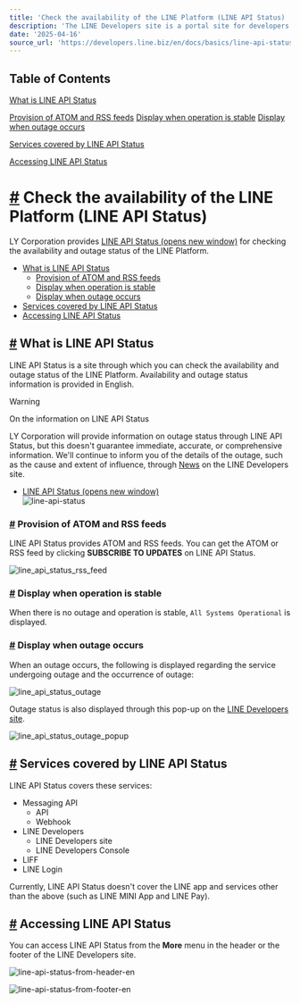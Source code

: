 ```yaml
---
title: 'Check the availability of the LINE Platform (LINE API Status) | LINE Developers'
description: 'The LINE Developers site is a portal site for developers. It contains documents and tools that will help you use our various developer products. Creating LINE Login and Messaging API applications and services has never been easier!'
date: '2025-04-16'
source_url: 'https://developers.line.biz/en/docs/basics/line-api-status/'
---
```


## Table of Contents

[What is LINE API Status](#status-01)

[Provision of ATOM and RSS feeds](#status-subscribe) [Display when operation is stable](#status-02) [Display when outage occurs](#status-03)

[Services covered by LINE API Status](#status-04)

[Accessing LINE API Status](#status-05)

# [#](#page-title) Check the availability of the LINE Platform (LINE API Status)

LY Corporation provides [LINE API Status (opens new window)](https://api.line-status.info/) for checking the availability and outage status of the LINE Platform.

- [What is LINE API Status](#status-01)
  - [Provision of ATOM and RSS feeds](#status-subscribe)
  - [Display when operation is stable](#status-02)
  - [Display when outage occurs](#status-03)
- [Services covered by LINE API Status](#status-04)
- [Accessing LINE API Status](#status-05)

## [#](#status-01) What is LINE API Status

LINE API Status is a site through which you can check the availability and outage status of the LINE Platform. Availability and outage status information is provided in English.

> [!warning]
> On the information on LINE API Status
>
> LY Corporation will provide information on outage status through LINE API Status, but this doesn't guarantee immediate, accurate, or comprehensive information. We'll continue to inform you of the details of the outage, such as the cause and extent of influence, through [News](../../../en/news/tags/outage-report.md) on the LINE Developers site.

- [LINE API Status (opens new window)](https://api.line-status.info/)  
  ![line-api-status](/assets/img/line-api-status.d1e29cca.png)

### [#](#status-subscribe) Provision of ATOM and RSS feeds

LINE API Status provides ATOM and RSS feeds. You can get the ATOM or RSS feed by clicking **SUBSCRIBE TO UPDATES** on LINE API Status.

![line_api_status_rss_feed](/assets/img/line_api_status_rss_feed.6016d885.png)

### [#](#status-02) Display when operation is stable

When there is no outage and operation is stable, `All Systems Operational` is displayed.

<!-- 画像: ここに適切な代替テキストが必要です -->

### [#](#status-03) Display when outage occurs

When an outage occurs, the following is displayed regarding the service undergoing outage and the occurrence of outage:

![line_api_status_outage](/assets/img/line_api_status_outage.7db209f7.png)

Outage status is also displayed through this pop-up on the [LINE Developers site](../../../).

![line_api_status_outage_popup](/assets/img/line_api_status_outage_popup.5184de92.png)

## [#](#status-04) Services covered by LINE API Status

LINE API Status covers these services:

- Messaging API
  - API
  - Webhook
- LINE Developers
  - LINE Developers site
  - LINE Developers Console
- LIFF
- LINE Login

Currently, LINE API Status doesn't cover the LINE app and services other than the above (such as LINE MINI App and LINE Pay).

## [#](#status-05) Accessing LINE API Status

You can access LINE API Status from the **More** menu in the header or the footer of the LINE Developers site.

![line-api-status-from-header-en](/assets/img/line-api-status-from-header-en.25919cf1.png)

![line-api-status-from-footer-en](/assets/img/line-api-status-from-footer-en.8affbc24.png)
